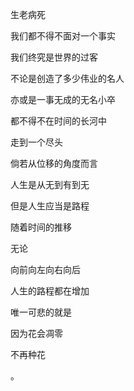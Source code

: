 生老病死

我们都不得不面对一个事实

我们终究是世界的过客

不论是创造了多少伟业的名人

亦或是一事无成的无名小卒

都不得不在时间的长河中

走到一个尽头

倘若从位移的角度而言

人生是从无到有到无

但是人生应当是路程

随着时间的推移

无论

向前向左向右向后

人生的路程都在增加

唯一可悲的就是

因为花会凋零

不再种花

。


